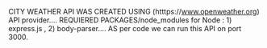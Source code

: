 CITY WEATHER API WAS CREATED USING (htttps://www.openweather.org) API provider....
REQUIERED PACKAGES/node_modules for Node :  1) express.js , 2) body-parser....
AS per code we can run this API on port 3000.
